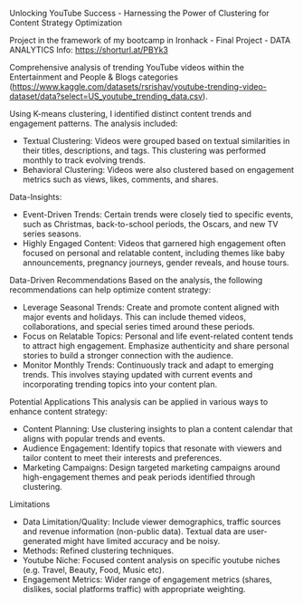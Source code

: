 Unlocking YouTube Success - Harnessing the Power of Clustering for Content Strategy Optimization

Project in the framework of my bootcamp in Ironhack - Final Project - DATA ANALYTICS
Info: https://shorturl.at/PBYk3 


Comprehensive analysis of trending YouTube videos within the Entertainment and People & Blogs categories (https://www.kaggle.com/datasets/rsrishav/youtube-trending-video-dataset/data?select=US_youtube_trending_data.csv).
 
Using K-means clustering, I identified distinct content trends and engagement patterns. The analysis included:

 - Textual Clustering: Videos were grouped based on textual similarities in their titles, descriptions, and tags. This clustering was performed monthly to track evolving trends.
- Behavioral Clustering: Videos were also clustered based on engagement metrics such as views, likes, comments, and shares.

Data-Insights:

- Event-Driven Trends: Certain trends were closely tied to specific events, such as Christmas, back-to-school periods, the Oscars, and new TV series seasons.
- Highly Engaged Content: Videos that garnered high engagement often focused on personal and relatable content, including themes like baby announcements, pregnancy journeys, gender reveals, and house tours.

Data-Driven Recommendations
Based on the analysis, the following recommendations can help optimize content strategy:

- Leverage Seasonal Trends: Create and promote content aligned with major events and holidays. This can include themed videos, collaborations, and special series timed around these periods.
- Focus on Relatable Topics: Personal and life event-related content tends to attract high engagement. Emphasize authenticity and share personal stories to build a stronger connection with the audience.
- Monitor Monthly Trends: Continuously track and adapt to emerging trends. This involves staying updated with current events and incorporating trending topics into your content plan.


Potential Applications
This analysis can be applied in various ways to enhance content strategy:

- Content Planning: Use clustering insights to plan a content calendar that aligns with popular trends and events.
- Audience Engagement: Identify topics that resonate with viewers and tailor content to meet their interests and preferences.
- Marketing Campaigns: Design targeted marketing campaigns around high-engagement themes and peak periods identified through clustering.

Limitations
- Data Limitation/Quality: Include viewer demographics, traffic sources and revenue information (non-public data). Textual data are user-generated might have limited accuracy and be noisy. 
- Methods: Refined clustering techniques.
- Youtube Niche: Focused content analysis on specific youtube niches (e.g. Travel, Beauty, Food, Music etc).
- Engagement Metrics: Wider range of engagement metrics (shares, dislikes, social platforms traffic) with appropriate weighting. 
